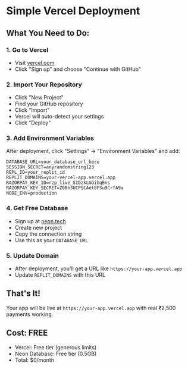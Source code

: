 # Simple Vercel Deployment

## What You Need to Do:

### 1. Go to Vercel
- Visit [vercel.com](https://vercel.com)
- Click "Sign up" and choose "Continue with GitHub"

### 2. Import Your Repository
- Click "New Project"
- Find your GitHub repository
- Click "Import"
- Vercel will auto-detect your settings
- Click "Deploy"

### 3. Add Environment Variables
After deployment, click "Settings" → "Environment Variables" and add:

```
DATABASE_URL=your_database_url_here
SESSION_SECRET=anyrandomstring123
REPL_ID=your_replit_id
REPLIT_DOMAINS=your-vercel-app.vercel.app
RAZORPAY_KEY_ID=rzp_live_SIDzkLGGibqEns
RAZORPAY_KEY_SECRET=Z0Bh3UCPSCAet8FSu9CrfA9a
NODE_ENV=production
```

### 4. Get Free Database
- Sign up at [neon.tech](https://neon.tech)
- Create new project
- Copy the connection string
- Use this as your `DATABASE_URL`

### 5. Update Domain
- After deployment, you'll get a URL like `https://your-app.vercel.app`
- Update `REPLIT_DOMAINS` with this URL

## That's It!

Your app will be live at `https://your-app.vercel.app` with real ₹2,500 payments working.

## Cost: FREE
- Vercel: Free tier (generous limits)
- Neon Database: Free tier (0.5GB)
- Total: $0/month